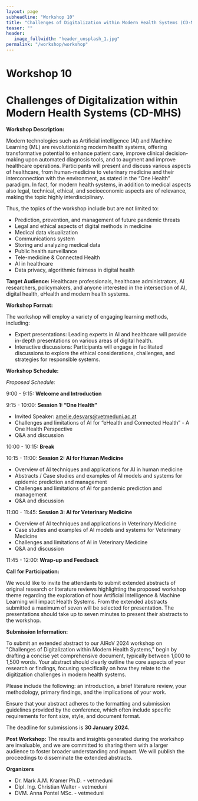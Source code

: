 ```yaml
---
layout: page
subheadline: "Workshop 10"
title: "Challenges of Digitalization within Modern Health Systems (CD-MHS)"
teaser: ""
header:
   image_fullwidth: "header_unsplash_1.jpg"
permalink: "/workshop/workshop"
---
```



# Workshop 10

# Challenges of Digitalization within Modern Health Systems (CD-MHS)

**Workshop Description:**

Modern technologies such as Artificial intelligence (AI) and Machine Learning (ML) are revolutionizing  modern health systems, offering transformative potential to enhance patient care, improve clinical decision-making upon automated diagnosis tools, and to augment and improve healthcare operations. Participants will present and discuss  various aspects of healthcare, from human-medicine to veterinary medicine and their interconnection with the environment, as stated in the “One Health” paradigm. In fact, for modern health systems, in addition to medical aspects also legal, technical, ethical, and socioeconomic aspects are of relevance, making the topic highly interdisciplinary.

Thus, the topics of the workshop include but are not limited to:
- Prediction, prevention, and management of future pandemic threats
- Legal and ethical aspects of digital methods in medicine
- Medical data visualization
- Communications system
- Storing and analyzing medical data
- Public health surveillance
- Tele-medicine & Connected Health
- AI in healthcare
- Data privacy, algorithmic fairness in digital health

**Target Audience:**
Healthcare professionals, healthcare administrators, AI researchers, policymakers, and anyone interested in the intersection of AI, digital health, eHealth and modern health systems.

**Workshop Format:**

The workshop will employ a variety of engaging learning methods, including:
- Expert presentations: Leading experts in AI and healthcare will provide in-depth presentations on  various areas of digital health.
- Interactive discussions: Participants will engage in facilitated discussions to explore the ethical considerations, challenges, and strategies for responsible systems.

**Workshop Schedule:**

_Proposed Schedule:_

9:00 - 9:15: **Welcome and Introduction**

9:15 - 10:00: **Session 1: ”One Health”**
- Invited Speaker: amelie.desvars@vetmeduni.ac.at
- Challenges and limitations of AI for “eHealth and Connected Health”  - A One Health Perspective
- Q&A and discussion

10:00 - 10:15: **Break**

10:15 - 11:00: **Session 2: AI for Human Medicine**
- Overview of AI techniques and applications for AI in human medicine
- Abstracts / Case studies and examples of AI models and systems for epidemic prediction and management
- Challenges and limitations of AI for pandemic prediction and management
- Q&A and discussion

11:00 - 11:45: **Session 3: AI for Veterinary Medicine**
- Overview of AI techniques and applications in Veterinary Medicine
- Case studies and examples of AI models and systems for Veterinary Medicine
- Challenges and limitations of  AI in Veterinary Medicine
- Q&A and discussion

11:45 - 12:00: **Wrap-up and Feedback**


**Call for Participation:**

We would like to invite the attendants to submit extended abstracts of original research or literature reviews highlighting the proposed workshop theme regarding the exploration of how Artificial Intelligence & Machine Learning will impact Health Systems.  From the extended abstracts submitted a maximum of seven will be selected for presentation. The presentations should take up to seven minutes to present their abstracts to the workshop.

**Submission Information:**

To submit an extended abstract to our AIRoV 2024 workshop on "Challenges of Digitalization within Modern Health Systems," begin by drafting a concise yet comprehensive document, typically between 1,000 to 1,500 words. Your abstract should clearly outline the core aspects of your research or findings, focusing specifically on how they relate to the digitization challenges in modern health systems. 

Please include the following: an introduction, a brief literature review, your methodology, primary findings, and the implications of your work. 

Ensure that your abstract adheres to the formatting and submission guidelines provided by the conference, which often include specific requirements for font size, style, and document format. 

The deadline for submissions is **30 January 2024.**

**Post Workshop:**
The results and insights generated during the workshop are invaluable, and we are committed to sharing them with a larger audience to foster broader understanding and impact. We will publish the proceedings to disseminate the extended abstracts.

**Organizers**

- Dr. Mark A.M. Kramer Ph.D. - vetmeduni
- Dipl. Ing. Christian Walter - vetmeduni
- DVM. Anna Pontel MSc. - vetmeduni